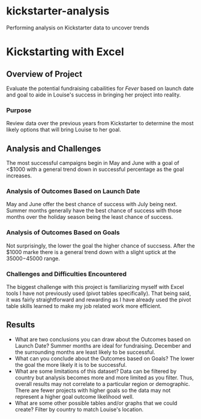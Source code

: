 # kickstarter-analysis
Performing analysis on Kickstarter data to uncover trends

# Kickstarting with Excel

## Overview of Project
Evaluate the potential fundraising cabailities for _Fever_ based on launch date and goal to aide in Louise's success in bringing her project into reality.
### Purpose
Review data over the previous years from Kickstarter to determine the most likely options that will bring Louise to her goal.
## Analysis and Challenges
The most successful campaigns begin in May and June with a goal of <$1000 with a general trend down in successful percentage as the goal increases.
### Analysis of Outcomes Based on Launch Date
May and June offer the best chance of success with July being next. Summer months generally have the best chance of success with those months over the holiday season being the least chance of success.
### Analysis of Outcomes Based on Goals
Not surprisingly, the lower the goal the higher chance of succsess. After the $1000 marke there is a general trend down with a slight uptick at the $35000-$45000 range.
### Challenges and Difficulties Encountered
The biggest challenge with this project is familiarizing myself with Excel tools I have not previously used (pivot tables specifically). That being said, it was fairly straightforward and rewarding as I have already used the pivot table skills learned to make my job related work more efficient.
## Results

- What are two conclusions you can draw about the Outcomes based on Launch Date?
Summer months are ideal for fundraising. December and the surrounding months are least likely to be successful.
- What can you conclude about the Outcomes based on Goals?
The lower the goal the more likely it is to be successful.
- What are some limitations of this dataset?
Data can be filtered by country but analysis becomes more and more limited as you filter. Thus, overall results may not correlate to a particular region or demographic.
There are fewer projects with higher goals so the data may not represent a higher goal outcome likelihood well. 
- What are some other possible tables and/or graphs that we could create?
Filter by country to match Louise's location.
